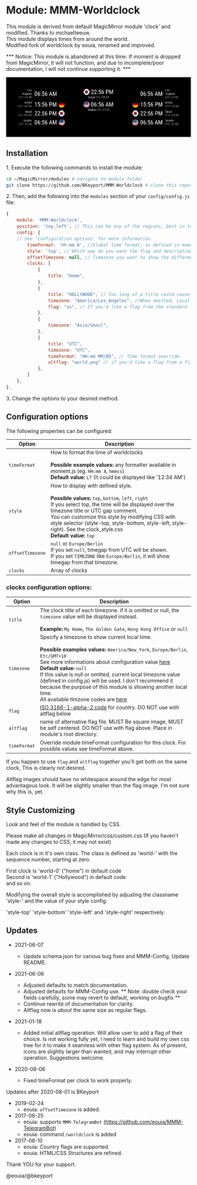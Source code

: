 # Module: MMM-Worldclock
This module is derived from default MagicMirror module 'clock' and modified. Thanks to michaelteeuw.<br>
This module displays times from around the world. <br>
Modified fork of worldclock by eouia, renamed and improved.<br>

*** Notice: This module is abandoned at this time. If moment is dropped from MagicMirror, it will not function, and due to incomplete/poor documentation, I will not continue supporting it. ***

![](https://github.com/bkeyport/MMM-Worldclock/blob/master/world-clock.png?raw=true)

## Installation

1\. Execute the following commands to install the module:

```bash
cd ~/MagicMirror/modules # navigate to module folder
git clone https://github.com/BKeyport/MMM-Worldclock # clone this repository
```

2\. Then, add the following into the `modules` section of your `config/config.js` file:

````javascript
{
	module: 'MMM-Worldclock',
	position: 'top_left', // This can be any of the regions, best in top_left or top_right regions
	config: {
	// See 'Configuration options' for more information.
		timeFormat: 'hh:mm A', //Global time format, as defined in moment.js format()
		style: 'top', // Which way do you want the flag and description from the clock? choices are 'top', 'left','right','bottom'
		offsetTimezone: null, // Timezone you want to show the difference from. null, "", or omitted from config will be UTC.
		clocks: [
			{
				title: "Home",
			},
			{
				title: "HOLLYWOOD", // Too long of a title could cause bad text align.
				timezone: "America/Los_Angeles", //When omitted, Local time will be displayed. 
				flag: "us", // If you'd like a flag from the standard library 
			},
			{
				timezone: "Asia/Seoul",
			},
			{
				title: "UTC",
				timezone: "UTC",
				timeFormat: "HH:mm MM/DD", // Time format override. 
				altflag: "world.png" // if you'd like a flag from a file on your mirror device. 
			},
		]
	},
},
````
3\. Change the options to your desired method. 

## Configuration options

The following properties can be configured:

| Option            | Description
| ----------------- | -----------
| `timeFormat`      | How to format the time of worldclocks <br><br> **Possible example values:** any formatter available in moment.js (eg. `HH:mm A`, `hmmss`) <br> **Default value:** `LT` (It could be displayed like '12:34 AM')
| `style`           | How to display with defined style. <br><br>**Possible values:** `top`, `bottom`, `left`, `right` <br> If you select top, the time will be displayed over the timezone title or UTC gap comment.<br>You can customize this style by modifying CSS with style selector (style-top, style-bottom, style-left, style-right). See the clock_style.css <br> **Default value:** `top`
| `offsetTimezone` | `null` or `Europe/Berlin`<br/> If you set `null`, timegap from UTC will be shown. <br> If you set `TIMEZONE` like `Europe/Berlin`, it will show timegap from that timezone.  
| `clocks`          | Array of clocks



### clocks configuration options:
| Option            | Description
| ----------------- | -----------
| `title`           | The clock title of each timezone. if it is omitted or null, the `timezone` value will be displayed instead. <br><br> **Example:** `My Home`, `The Golden Gate`, `Hong Kong Office` or `null`  
| `timezone`        | Specify a timezone to show current local time. <br><br> **Possible examples values:** `America/New_York`, `Europe/Berlin`, `Etc/GMT+10` <br>See more informations about configuration value [here](https://momentjs.com/timezone/docs/#/data-formats/packed-format/)<br> **Default value:** `null`<br> If this value is null or omitted, current local timezone value (defined in config.js) will be used. I don't recommend it because the purpose of this module is showing another local time.<br>All available timzone codes are [here](https://en.wikipedia.org/wiki/List_of_tz_database_time_zones)
|`flag `  |  [ISO 3166-1-alpha-2 code](https://www.iso.org/obp/ui/#search/code/) for country. DO NOT use with altflag below |
|`altflag `  |  name of alternative flag file. MUST Be square image, MUST be self centered. DO NOT use with flag above. Place in module's root directory. |
|`timeFormat`|Override module  timeFormat configuration for this clock. For possible values see timeFormat above.|

If you happen to use `flag` and `altflag` together you'll get both on the same clock, This is clearly not desired. <br> 

Altflag images should have no whitespace around the edge for most advantagous look. It will be slightly smaller than the flag image. I'm not sure why this is, yet.<br>

## Style Customizing
Look and feel of the module is handled by CSS.<br>

Please make all changes in MagicMirror/css/custom.css (If you haven't made any changes to CSS, it may not exist) 

Each clock is in it's own class. The class is defined as 'world-' with the sequence number, starting at zero. 

First clock is 'world-0' ("home") in default code<br>
Second is 'world-1' ("Hollywood") in default code<br>
and so on. <br>

Modifying the overall style is accomplished by adjusting the classname 'style-' and the value of your style config. 

'style-top' 'style-bottom' 'style-left' and 'style-right' respectively. 

## Updates
* 2021-06-07
	* Update schema.json for various bug fixes and MMM-Config, Update README. 

* 2021-06-06
	* Adjusted defaults to match documentation. 
	* Adjusted defaults for MMM-Config use. ** Note: double check your fields carefully, some may revert to default, working on bugfix **
	* Continue rewrite of documentation for clarity. 
	* Altflag now is _about_ the same size as regular flags. 

* 2021-01-18 
	* Added initial altflag operation. Will allow user to add a flag of their choice. Is not working fully yet, I need to learn and build my own css tree for it to make it seamless with other flag system. As of present, icons are slightly larger than wanted, and may interrupt other operation. Suggestions welcome. 
* 2020-08-06 
	* Fixed timeFormat per clock to work properly. 

Updates after 2020-08-01 is BKeyport

* 2019-02-24
	* eouia: `offsetTimezone` is added.
* 2017-08-25
	* eouia: supports `MMM-TelegramBot` (https://github.com/eouia/MMM-TelegramBot)
	* eouia:  command `/worldclock` is added
* 2017-08-10
	* eouia: Country flags are supported.
	* eouia: HTML/CSS Structures are refined.

Thank YOU for your support.

@eouia/@bkeyport
